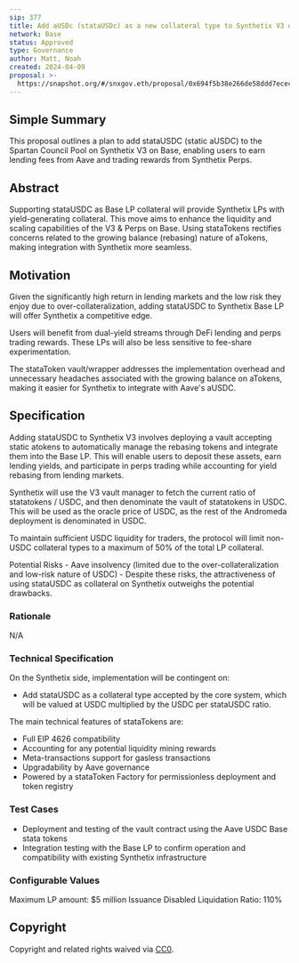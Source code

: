 ```yaml
---
sip: 377
title: Add aUSDc (stataUSDc) as a new collateral type to Synthetix V3 on Base
network: Base
status: Approved
type: Governance
author: Matt, Noah
created: 2024-04-09
proposal: >-
  https://snapshot.org/#/snxgov.eth/proposal/0x694f5b38e266de58ddd7ecec69e0d3276609ac38682e6e8b77c4e9d21bdfeaec
---
```


## Simple Summary

This proposal outlines a plan to add stataUSDC (static aUSDC) to the Spartan Council Pool on Synthetix V3 on Base, enabling users to earn lending fees from Aave and trading rewards from Synthetix Perps.

## Abstract

Supporting stataUSDC as Base LP collateral will provide Synthetix LPs with yield-generating collateral. This move aims to enhance the liquidity and scaling capabilities of the V3 & Perps on Base. Using stataTokens rectifies concerns related to the growing balance (rebasing) nature of aTokens, making integration with Synthetix more seamless.

## Motivation

Given the significantly high return in lending markets and the low risk they enjoy due to over-collateralization, adding stataUSDC to Synthetix Base LP will offer Synthetix a competitive edge.

Users will benefit from dual-yield streams through DeFi lending and perps trading rewards. These LPs will also be less sensitive to fee-share experimentation.

The stataToken vault/wrapper addresses the implementation overhead and unnecessary headaches associated with the growing balance on aTokens, making it easier for Synthetix to integrate with Aave's aUSDC.

## Specification

Adding stataUSDC to Synthetix V3 involves deploying a vault accepting static atokens to automatically manage the rebasing tokens and integrate them into the Base LP. This will enable users to deposit these assets, earn lending yields, and participate in perps trading while accounting for yield rebasing from lending markets.

Synthetix will use the V3 vault manager to fetch the current ratio of statatokens / USDC, and then denominate the vault of statatokens in USDC. This will be used as the oracle price of USDC, as the rest of the Andromeda deployment is denominated in USDC.

To maintain sufficient USDC liquidity for traders, the protocol will limit non-USDC collateral types to a maximum of 50% of the total LP collateral.

Potential Risks - Aave insolvency (limited due to the over-collateralization and low-risk nature of USDC) - Despite these risks, the attractiveness of using stataUSDC as collateral on Synthetix outweighs the potential drawbacks.

### Rationale

N/A

### Technical Specification

On the Synthetix side, implementation will be contingent on:
- Add stataUSDC as a collateral type accepted by the core system, which will be valued at USDC multiplied by the USDC per stataUSDC ratio.

The main technical features of stataTokens are:
- Full EIP 4626 compatibility
- Accounting for any potential liquidity mining rewards
- Meta-transactions support for gasless transactions
- Upgradability by Aave governance
- Powered by a stataToken Factory for permissionless deployment and token registry

### Test Cases

- Deployment and testing of the vault contract using the Aave USDC Base stata tokens
- Integration testing with the Base LP to confirm operation and compatibility with existing Synthetix infrastructure

### Configurable Values

Maximum LP amount: $5 million
Issuance Disabled
Liquidation Ratio: 110%

## Copyright

Copyright and related rights waived via [CC0](https://creativecommons.org/publicdomain/zero/1.0/).

